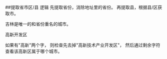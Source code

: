 ##提取省市区/县 逻辑
先提取省份，消除地址里的省份。
再提取县，根据县/区获取市。

吉林是唯一的和省份重名的城市。


高新开发区

如果有"高新"两个字，
则检查先去掉"高新技术产业开发区"，
然后通过剩余字符查看该高新区属于哪个城市。